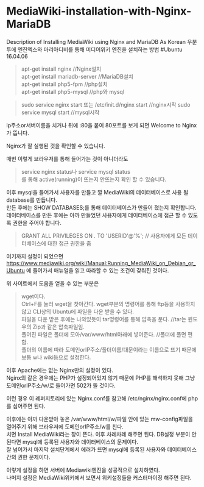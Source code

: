 # MediaWiki-installation-with-Nginx-MariaDB
Description of Installing MediaWiki using Nginx and MariaDB As Korean
우분투에 엔진엑스와 마리아디비를 통해 미디어위키 엔진을 설치하는 방법
#Ubuntu 16.04.06

>apt-get install nginx             //Nginx설치  
>apt-get install mariadb-server    //MariaDB설치  
>apt-get install php5-fpm          //php설치  
>apt-get install php5-mysql        //php와 mysql  

>sudo service nginx start 또는 /etc/init.d/nginx start     //nginx시작
>sudo service mysql start                                 //mysql시작

ip주소or서버이름을 치거나 뒤에 :80을 붙여 80포트를 보게 되면 Welcome to Nginx가 뜹니다.

Nginx가 잘 실행된 것을 확인할 수 있습니다.

매번 이렇게 브라우저를 통해 들어가는 것이 아니더라도  
>service nginx status나 service mysql status  
를 통해 active(running)이 뜨는지 안뜨는지 확인 할 수 있습니다.  

이후 mysql을 들어가서 사용자를 만들고 깔 MediaWiki의 데이터베이스로 사용 될 database를 만듭니다.  
만든 후에는 SHOW DATABASES;를 통해 데이터베이스가 만들어 졌는지 확인합니다.  
데이터베이스를 만든 후에는 아까 만들었던 사용자에게 데이터베이스에 접근 할 수 있도록 권한을 주어야 합니다.  
>GRANT ALL PRIVILEGES ON *.* TO 'USERID'@'%'; // 사용자에게 모든 데이터베이스에 대한 접근 권한을 줌  

여기까지 설정이 되었으면 https://www.mediawiki.org/wiki/Manual:Running_MediaWiki_on_Debian_or_Ubuntu 에 들어가서 매뉴얼을 읽고 따라할 수 있는 조건이 갖춰진 것이다.  

위 사이트에서 도움을 얻을 수 있는 부분은  
>wget이다.   
Ctrl+F를 눌러 wget을 찾아간다. wget부분의 명령어를 통해 ftp등을 사용하지 않고 CLI상의 Ubuntu에 파일을 다운 받을 수 있다.  
파일을 다운 받은 후에는 나와있듯이 tar명령어를 통해 압축을 푼다. //tar는 윈도우의 Zip과 같은 압축파일임.  
풀어진 파일은 폴더에 모아/var/www/html아래에 넣어준다. //폴더에 풀면 편함.  
폴더의 이름에 따라 도메인orIP주소/폴더이름/대문이라는 이름으로 뜨기 때문에 보통 w나 wiki등으로 설정한다.  

이후 Apache에는 없는 Nginx만의 설정이 있다.  
Nginx의 같은 경우에는 PHP가 설정되어있지 않기 때문에 PHP를 해석하지 못해 그냥 도메인orIP주소/w/로 들어가면 502가 뜰 것이다.  

이런 경우 이 레퍼지토리에 있는 Nginx.conf를 참고해 /etc/nginx/nginx.conf에 php를 심어주면 된다.  

이후에는 아까 다운받아 놓은 /var/www/html/w/파일 안에 있는 mw-config파일을 열어주기 위해 브라우저에 도메인orIP주소/w를 친다.  
치면 Install MediaWiki라는 창이 뜬다. 이후 차례차례 해주면 된다. 
DB설정 부분이 안된다면 mysql에 등록된 사용자와 데이터베이스의 문제이다.   
잘 넘어가서 마지막 설치단계에서 에러가 뜨면 mysql에 등록된 사용자와 데이터베이스 간의 권한 문제이다.  

이렇게 설정을 하면 서버에 Mediawiki엔진을 성공적으로 설치하였다.   
나머지 설정은 MediaWiki위키에서 보면서 위키설정들을 커스터마이징 해주면 된다.  
